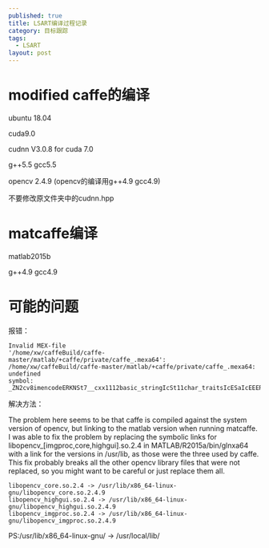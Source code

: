 ```yaml
---
published: true
title: LSART编译过程记录
category: 目标跟踪
tags: 
  - LSART
layout: post
---
```




# modified caffe的编译

ubuntu 18.04

cuda9.0

cudnn V3.0.8 for cuda 7.0

g++5.5 gcc5.5

opencv 2.4.9 (opencv的编译用g++4.9 gcc4.9)

不要修改原文件夹中的cudnn.hpp

# matcaffe编译

matlab2015b

g++4.9 gcc4.9

# 可能的问题

报错：

```
Invalid MEX-file
'/home/xw/caffeBuild/caffe-master/matlab/+caffe/private/caffe_.mexa64':
/home/xw/caffeBuild/caffe-master/matlab/+caffe/private/caffe_.mexa64: undefined
symbol:
_ZN2cv8imencodeERKNSt7__cxx1112basic_stringIcSt11char_traitsIcESaIcEEERKNS_11_InputArrayERSt6vectorIhSaIhEERKSB_IiSaIiEE
```

解决方法：

The problem here seems to be that caffe is compiled against the system version of opencv, but linking to the matlab version when running matcaffe. I was able to fix the problem by replacing the symbolic links for libopencv_[imgproc,core,highgui].so.2.4 in MATLAB/R2015a/bin/glnxa64 with a link for the versions in /usr/lib, as those were the three used by caffe. This fix probably breaks all the other opencv library files that were not replaced, so you might want to be careful or just replace them all.

```
libopencv_core.so.2.4 -> /usr/lib/x86_64-linux-gnu/libopencv_core.so.2.4.9
libopencv_highgui.so.2.4 -> /usr/lib/x86_64-linux-gnu/libopencv_highgui.so.2.4.9
libopencv_imgproc.so.2.4 -> /usr/lib/x86_64-linux-gnu/libopencv_imgproc.so.2.4.9
```

PS:/usr/lib/x86_64-linux-gnu/ -> /usr/local/lib/


